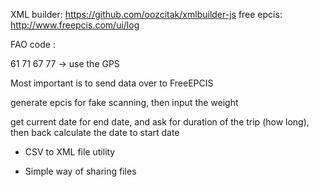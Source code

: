 XML builder: https://github.com/oozcitak/xmlbuilder-js
free epcis: http://www.freepcis.com/ui/log

FAO code : 

61 71 67 77 -> use the GPS 

Most important is to send data over to FreeEPCIS

generate epcis for fake scanning, then input the weight

get current date for end date, and ask for duration of the trip (how long), then back calculate the date to start date

+ CSV to XML file utility

+ Simple way of sharing files
